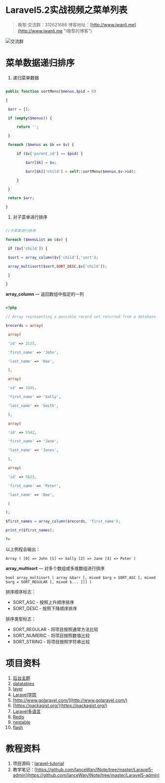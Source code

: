 # Laravel5.2实战视频之菜单列表
> 晚黎 交流群：312621686  博客地址：[http://www.iwanli.me](http://www.iwanli.me "i晚黎的博客")

![交流群](https://github.com/lanceWan/INote/blob/master/Laravel5-admin/asssets/Laravel%E5%AD%A6%E4%B9%A0%E4%BA%A4%E6%B5%81%E7%BE%A4%E7%BE%A4%E4%BA%8C%E7%BB%B4%E7%A0%81.png "交流群二维码")


# 菜单数据递归排序

1. 递归菜单数据

```php

public function sortMenu($menus,$pid = 0)

{

 $arr = [];

 if (empty($menus)) {

     return '';

 }

 foreach ($menus as $k => $v) {

     if ($v['parent_id'] == $pid) {

         $arr[$k] = $v;

         $arr[$k]['child'] = self::sortMenu($menus,$v->id);

     }

 }

 return $arr;

}

```

1. 对子菜单进行排序

```php

//子菜单进行排序

foreach ($menuList as &$v) {

 if ($v['child']) {

 $sort = array_column($v['child'],'sort');

 array_multisort($sort,SORT_DESC,$v['child']);

 }

}

```

**array\_column** — 返回数组中指定的一列

```php

<?php

// Array representing a possible record set returned from a database

$records = array(

 array(

 'id' => 2135,

 'first_name' => 'John',

 'last_name' => 'Doe',

 ),

 array(

 'id' => 3245,

 'first_name' => 'Sally',

 'last_name' => 'Smith',

 ),

 array(

 'id' => 5342,

 'first_name' => 'Jane',

 'last_name' => 'Jones',

 ),

 array(

 'id' => 5623,

 'first_name' => 'Peter',

 'last_name' => 'Doe',

 )

);

$first_names = array_column($records, 'first_name');

print_r($first_names);

?>

```

以上例程会输出：

`Array ( [0] => John [1] => Sally [2] => Jane [3] => Peter )`

**array\_multisort** — 对多个数组或多维数组进行排序

`bool array_multisort ( array &$arr [, mixed $arg = SORT_ASC [, mixed $arg = SORT_REGULAR [, mixed $... ]]] )`

排序顺序标志：

* SORT\_ASC - 按照上升顺序排序
* SORT\_DESC - 按照下降顺序排序

排序类型标志：

* SORT\_REGULAR - 将项目按照通常方法比较
* SORT\_NUMERIC - 将项目按照数值比较
* SORT\_STRING - 将项目按照字符串比较

# 项目资料
1. [后台主题](https://github.com/puikinsh/gentelella)
2. [datatables](http://datatables.club/)
3. [layer](http://layer.layui.com/)
4. [Laravel学院](http://laravelacademy.org/)
5. [http://www.golaravel.com/](http://www.golaravel.com/)
6. [https://packagist.org/](https://packagist.org/)
7. [Laravel多语言](https://github.com/caouecs/Laravel-lang)
8. [Redis](https://github.com/MSOpenTech/redis)
9. [nestable](https://github.com/dbushell/Nestable)
10. [flash](https://packagist.org/packages/laracasts/flash)

# 教程资料
1. 项目源码：[laravel-tutorial](https://github.com/lanceWan/laravel-tutorial)
2. 教学笔记：[https://github.com/lanceWan/INote/tree/master/Laravel5-admin](https://github.com/lanceWan/INote/tree/master/Laravel5-admin)